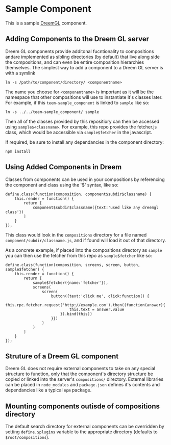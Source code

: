 # Sample Component

This is a sample [DreemGL](https://github.com/teem2/dreemgl) component.

## Adding Components to the Dreem GL server

Dreem GL components provide additonal fucntionality to compositions andare implemented as sibling directories (by default) that live
along side the compositions, and can even be entire composition hierarchies themselves.  The simplest way to add a
component to a Dreem GL server is with a symlink

    ln -s /path/to/component/directory/ <componentname>
    
The name you choose for `<componentname>` is important as it will be the namespace that other compositions will use to 
instantiate it's classes later.  For example, if this `teem-sample_component` is linked to `sample` like so:    

    ln -s ../../teem-sample_component/ sample
    
Then all of the classes provided by this repositiory can then be accessed using `sample$<classname>`.  For example, this
repo provides the fetcher.js class, which would be accessible via `sample$fetcher` in the javascript.  

If required, be sure to install any dependancies in the component directory:
 
    npm install

## Using Added Components in Dreem

Classes from components can be used in your compositions by referencing the component and class using the '$' syntax,
like so:

    define.class(function(composition, component$subdir$classname) {
        this.render = function() {
            return [
                component$subdir$classname({text:'used like any dreemgl class'})
            ]
        }
    });

This class would look in the `compositions` directory for a file named `component/subdir/classname.js`, 
and if found will load it out of that directory.

As a concrete example, if placed into the compositions directory as `sample` you can then use the fetcher 
from this repo as `sample$fetcher` like so:

    define.class(function(composition, screens, screen, button, sample$fetcher) {
        this.render = function() {
            return [
                sample$fetcher({name:'fetcher'}),
                screens(
                    screen(
                        button({text:'click me', click:function() {
                            this.rpc.fetcher.request('http://example.com').then((function(answer){
                                this.text = answer.value
                            }).bind(this))
                        }})
                    )
                )
            ]
        }
    });


## Struture of a Dreem GL component

Dreem GL does not require external components to take on any special structure to function, only that the component's 
directory structure be copied or linked into the server's `compositions/` directory.  External libraries can be placed 
in `node_modules` and `package.json` defines it's contents and dependancies like a typical `npm` package. 

## Mounting components outisde of compositions directory

The default search directory for external components can be overridden by setting `define.$plugins` variable to the 
appropriate directory (defaults to `$root/compositions`).